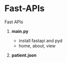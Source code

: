 # Fast-APIs
Fast APIs

1. **main.py**
    - install fastapi and pyd
    - home, about, view

2. **patient.json**
